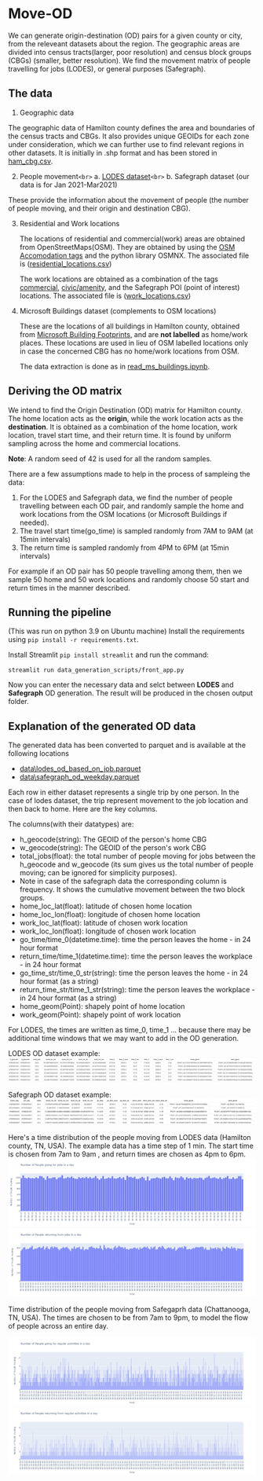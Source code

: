 # Move-OD

We can generate origin-destination (OD) pairs for a given county or city, from the releveant datasets about the region. The geographic areas are divided into census tracts(larger, poor resolution) and census block groups (CBGs) (smaller, better resolution). We find the movement matrix of people travelling for jobs (LODES), or general purposes (Safegraph).

## The data

1. Geographic data

The geographic data of Hamilton county defines the area and boundaries of the census tracts and CBGs. It also provides unique GEOIDs for each zone under consideration, which we can further use to find relevant regions in other datasets. It is initially in .shp format and has been stored in [ham_cbg.csv](data/ham_cbg.csv).

2. People movement`<br>`
   a. [LODES dataset](data/hamilton_lodes_2019.zip)`<br>`
   b. Safegraph dataset (our data is for Jan 2021-Mar2021)

These provide the information about the movement of people (the number of people moving, and their origin and destination CBG).

3. Residential and Work locations

   The locations of residential and commercial(work) areas are obtained from OpenStreetMaps(OSM). They are obtained by using the [OSM Accomodation tags](https://wiki.openstreetmap.org/wiki/Key:building#Accommodation) and the python library OSMNX. The associated file is ([residential_locations.csv](data/ham_residential_buildings2.csv))

   The work locations are obtained as a combination of the tags [commercial](https://wiki.openstreetmap.org/wiki/Key:building#Commercial), [civic/amenity](https://wiki.openstreetmap.org/wiki/Key:building#Civic/amenity), and the Safegraph POI (point of interest) locations. The associated file is ([work_locations.csv](data/work_loc_poi_com_civ.csv))

4. Microsoft Buildings dataset (complements to OSM locations)

   These are the locations of all buildings in Hamilton county, obtained from [Microsoft Building Footprints](https://github.com/Microsoft/USBuildingFootprints), and are **not labelled** as home/work places. These locations are used in lieu of OSM labelled locations only in case the concerned CBG has no home/work locations from OSM.

   The data extraction is done as in [read_ms_buildings.ipynb](read_ms_buildings.ipynb).

## Deriving the OD matrix

We intend to find the Origin Destination (OD) matrix for Hamilton county. The home location acts as the **origin**, while the work location acts as the **destination**. It is obtained as a combination of the home location, work location, travel start time, and their return time. It is found by uniform sampling across the home and commercial locations.

**Note**: A random seed of 42 is used for all the random samples.

There are a few assumptions made to help in the process of sampleing the data:

1. For the LODES and Safegraph data, we find the number of people travelling between each OD pair, and randomly sample the home and work locations from the OSM locations (or Microsoft Buildings if needed).
2. The travel start time(go_time) is sampled randomly from 7AM to 9AM (at 15min intervals)
3. The return time is sampled randomly from 4PM to 6PM (at 15min intervals)

For example if an OD pair has 50 people travelling among them, then we sample 50 home and 50 work locations and randomly choose 50 start and return times in the manner described.

## Running the pipeline

(This was run on python 3.9 on Ubuntu machine)
Install the requirements using `pip install -r requirements.txt`.

Install Streamlit `pip install streamlit` and run the command:

```
streamlit run data_generation_scripts/front_app.py
```

Now you can enter the necessary data and selct between **LODES** and **Safegraph** OD generation. The result will be produced in the chosen output folder.

## Explanation of the generated OD data

The generated data has been converted to parquet and is available at the following locations

- [data\lodes_od_based_on_job.parquet](lodes_od_based_on_job.parquet)
- [data\safegraph_od_weekday.parquet](safegraph_od_weekday.parquet)

Each row in either dataset represents a single trip by one person. In the case of lodes dataset, the trip represent movement to the job location and then back to home. Here are the key columns.

The columns(with their datatypes) are:

- h_geocode(string): The GEOID of the person's home CBG
- w_geocode(string): The GEOID of the person's work CBG
- total_jobs(float): the total number of people moving for jobs between the h_geocode and w_geocode (its sum gives us the total number of people moving; can be ignored for simplicity purposes).
- Note in case of the safegraph data the corresponding column is frequency. It shows the cumulative movement between the two block groups.
- home_loc_lat(float): latitude of chosen home location
- home_loc_lon(float): longitude of chosen home location
- work_loc_lat(float): latitude of chosen work location
- work_loc_lon(float): longitude of chosen work location
- go_time/time_0(datetime.time): time the person leaves the home - in 24 hour format
- return_time/time_1(datetime.time): time the person leaves the workplace - in 24 hour format
- go_time_str/time_0_str(string): time the person leaves the home - in 24 hour format (as a string)
- return_time_str/time_1_str(string): time the person leaves the workplace - in 24 hour format (as a string)
- home_geom(Point): shapely point of home location
- work_geom(Point): shapely point of work location

For LODES, the times are written as time_0, time_1 ... because there may be additional time windows that we may want to add in the OD generation.

LODES OD dataset example:
![LODES example](plots/LODES_cols.png)

Safegraph OD dataset example:
![Safegraph example](plots/Sg_cols.png)

Here's a time distribution of the people moving from LODES data (Hamilton county, TN, USA). The example data has a time step of 1 min. The start time is chosen from 7am to 9am , and return times are chosen as 4pm to 6pm.
![lodes poeple movement going time](plots/ham_lodes_time_0.png)
![lodes poeple movement return time](plots/ham_lodes_time_1.png)

Time distribution of the people moving from Safegaprh data (Chattanooga, TN, USA). The times are chosen to be from 7am to 9pm, to model the flow of people across an entire day.

![Safegraph poeple movement going time](plots/ham_sg_go.png)
![Safegraph poeple movement return time](plots/ham_sg_return.png)

